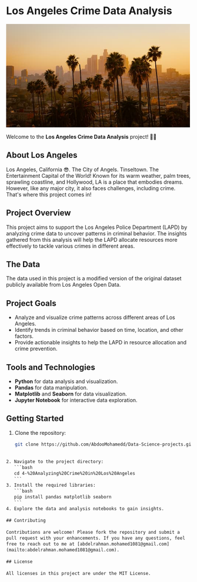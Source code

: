 # Los Angeles Crime Data Analysis

![Los Angeles skyline](la_skyline.jpg)

Welcome to the **Los Angeles Crime Data Analysis** project! 🌴🌞

## About Los Angeles

Los Angeles, California 😎. The City of Angels. Tinseltown. The Entertainment Capital of the World! Known for its warm weather, palm trees, sprawling coastline, and Hollywood, LA is a place that embodies dreams. However, like any major city, it also faces challenges, including crime. That's where this project comes in!

## Project Overview

This project aims to support the Los Angeles Police Department (LAPD) by analyzing crime data to uncover patterns in criminal behavior. The insights gathered from this analysis will help the LAPD allocate resources more effectively to tackle various crimes in different areas.

## The Data

The data used in this project is a modified version of the original dataset publicly available from Los Angeles Open Data.

## Project Goals

- Analyze and visualize crime patterns across different areas of Los Angeles.
- Identify trends in criminal behavior based on time, location, and other factors.
- Provide actionable insights to help the LAPD in resource allocation and crime prevention.

## Tools and Technologies

- **Python** for data analysis and visualization.
- **Pandas** for data manipulation.
- **Matplotlib** and **Seaborn** for data visualization.
- **Jupyter Notebook** for interactive data exploration.

## Getting Started

1. Clone the repository:
   ```bash
   git clone https://github.com/AbdooMohamedd/Data-Science-projects.git
   ```

````

2. Navigate to the project directory:
   ```bash
   cd 4-%20Analyzing%20Crime%20in%20Los%20Angeles
   ```
3. Install the required libraries:
   ```bash
   pip install pandas matplotlib seaborn
   ```
4. Explore the data and analysis notebooks to gain insights.

## Contributing

Contributions are welcome! Please fork the repository and submit a pull request with your enhancements. If you have any questions, feel free to reach out to me at [abdelrahman.mohamed1081@gmail.com](mailto:abdelrahman.mohamed1081@gmail.com).

## License

All licenses in this project are under the MIT License.
````
